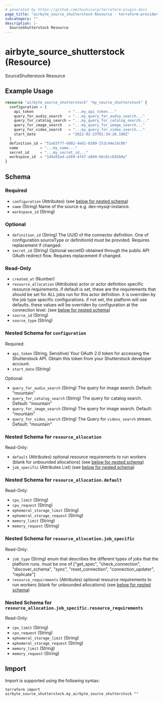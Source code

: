 ```yaml
---
# generated by https://github.com/hashicorp/terraform-plugin-docs
page_title: "airbyte_source_shutterstock Resource - terraform-provider-airbyte"
subcategory: ""
description: |-
  SourceShutterstock Resource
---
```


# airbyte_source_shutterstock (Resource)

SourceShutterstock Resource

## Example Usage

```terraform
resource "airbyte_source_shutterstock" "my_source_shutterstock" {
  configuration = {
    api_token                = "...my_api_token..."
    query_for_audio_search   = "...my_query_for_audio_search..."
    query_for_catalog_search = "...my_query_for_catalog_search..."
    query_for_image_search   = "...my_query_for_image_search..."
    query_for_video_search   = "...my_query_for_video_search..."
    start_date               = "2022-02-23T01:34:26.100Z"
  }
  definition_id = "51e83f7f-6802-4eb1-8289-253c44e1dc0b"
  name          = "...my_name..."
  secret_id     = "...my_secret_id..."
  workspace_id  = "1d4a55ad-a369-4f47-a604-6bc8ccb91b0a"
}
```

<!-- schema generated by tfplugindocs -->
## Schema

### Required

- `configuration` (Attributes) (see [below for nested schema](#nestedatt--configuration))
- `name` (String) Name of the source e.g. dev-mysql-instance.
- `workspace_id` (String)

### Optional

- `definition_id` (String) The UUID of the connector definition. One of configuration.sourceType or definitionId must be provided. Requires replacement if changed.
- `secret_id` (String) Optional secretID obtained through the public API OAuth redirect flow. Requires replacement if changed.

### Read-Only

- `created_at` (Number)
- `resource_allocation` (Attributes) actor or actor definition specific resource requirements. if default is set, these are the requirements that should be set for ALL jobs run for this actor definition. it is overriden by the job type specific configurations. if not set, the platform will use defaults. these values will be overriden by configuration at the connection level. (see [below for nested schema](#nestedatt--resource_allocation))
- `source_id` (String)
- `source_type` (String)

<a id="nestedatt--configuration"></a>
### Nested Schema for `configuration`

Required:

- `api_token` (String, Sensitive) Your OAuth 2.0 token for accessing the Shutterstock API. Obtain this token from your Shutterstock developer account.
- `start_date` (String)

Optional:

- `query_for_audio_search` (String) The query for image search. Default: "mountain"
- `query_for_catalog_search` (String) The query for catalog search. Default: "mountain"
- `query_for_image_search` (String) The query for image search. Default: "mountain"
- `query_for_video_search` (String) The Query for `videos_search` stream. Default: "mountain"


<a id="nestedatt--resource_allocation"></a>
### Nested Schema for `resource_allocation`

Read-Only:

- `default` (Attributes) optional resource requirements to run workers (blank for unbounded allocations) (see [below for nested schema](#nestedatt--resource_allocation--default))
- `job_specific` (Attributes List) (see [below for nested schema](#nestedatt--resource_allocation--job_specific))

<a id="nestedatt--resource_allocation--default"></a>
### Nested Schema for `resource_allocation.default`

Read-Only:

- `cpu_limit` (String)
- `cpu_request` (String)
- `ephemeral_storage_limit` (String)
- `ephemeral_storage_request` (String)
- `memory_limit` (String)
- `memory_request` (String)


<a id="nestedatt--resource_allocation--job_specific"></a>
### Nested Schema for `resource_allocation.job_specific`

Read-Only:

- `job_type` (String) enum that describes the different types of jobs that the platform runs. must be one of ["get_spec", "check_connection", "discover_schema", "sync", "reset_connection", "connection_updater", "replicate"]
- `resource_requirements` (Attributes) optional resource requirements to run workers (blank for unbounded allocations) (see [below for nested schema](#nestedatt--resource_allocation--job_specific--resource_requirements))

<a id="nestedatt--resource_allocation--job_specific--resource_requirements"></a>
### Nested Schema for `resource_allocation.job_specific.resource_requirements`

Read-Only:

- `cpu_limit` (String)
- `cpu_request` (String)
- `ephemeral_storage_limit` (String)
- `ephemeral_storage_request` (String)
- `memory_limit` (String)
- `memory_request` (String)

## Import

Import is supported using the following syntax:

```shell
terraform import airbyte_source_shutterstock.my_airbyte_source_shutterstock ""
```
